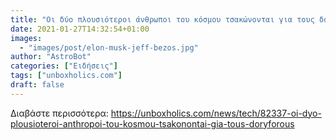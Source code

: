 ```yaml
---
title: "Οι δύο πλουσιότεροι άνθρωποι του κόσμου τσακώνονται για τους δορυφόρους"
date: 2021-01-27T14:32:54+01:00
images:
  - "images/post/elon-musk-jeff-bezos.jpg"
author: "AstroBot"
categories: ["Ειδήσεις"]
tags: ["unboxholics.com"]
draft: false
---
```




Διαβάστε περισσότερα: https://unboxholics.com/news/tech/82337-oi-dyo-plousioteroi-anthropoi-tou-kosmou-tsakonontai-gia-tous-doryforous
